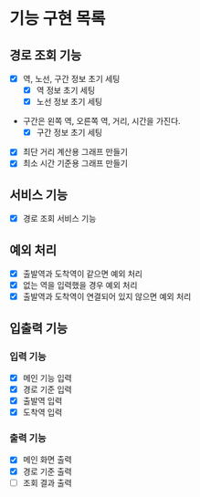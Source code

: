 # 기능 구현 목록

## 경로 조회 기능
- [x] 역, 노선, 구간 정보 초기 세팅
  - [x] 역 정보 초기 세팅
  - [x] 노선 정보 초기 세팅
- 구간은 왼쪽 역, 오른쪽 역, 거리, 시간을 가진다.
  - [x] 구간 정보 초기 세팅
- [x] 최단 거리 계산용 그래프 만들기
- [x] 최소 시간 기준용 그래프 만들기

## 서비스 기능
- [x] 경로 조회 서비스 기능

## 예외 처리
- [x] 출발역과 도착역이 같으면 예외 처리
- [x] 없는 역을 입력했을 경우 예외 처리
- [x] 출발역과 도착역이 연결되어 있지 않으면 예외 처리

## 입출력 기능
### 입력 기능
- [x] 메인 기능 입력
- [x] 경로 기준 입력
- [x] 출발역 입력
- [x] 도착역 입력

### 출력 기능
- [x] 메인 화면 출력
- [x] 경로 기준 출력
- [ ] 조회 결과 출력